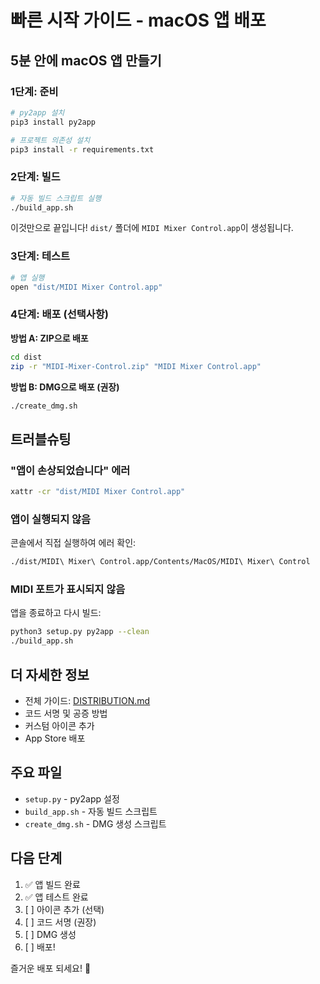 # 빠른 시작 가이드 - macOS 앱 배포

## 5분 안에 macOS 앱 만들기

### 1단계: 준비

```bash
# py2app 설치
pip3 install py2app

# 프로젝트 의존성 설치
pip3 install -r requirements.txt
```

### 2단계: 빌드

```bash
# 자동 빌드 스크립트 실행
./build_app.sh
```

이것만으로 끝입니다! `dist/` 폴더에 `MIDI Mixer Control.app`이 생성됩니다.

### 3단계: 테스트

```bash
# 앱 실행
open "dist/MIDI Mixer Control.app"
```

### 4단계: 배포 (선택사항)

**방법 A: ZIP으로 배포**
```bash
cd dist
zip -r "MIDI-Mixer-Control.zip" "MIDI Mixer Control.app"
```

**방법 B: DMG으로 배포 (권장)**
```bash
./create_dmg.sh
```

## 트러블슈팅

### "앱이 손상되었습니다" 에러

```bash
xattr -cr "dist/MIDI Mixer Control.app"
```

### 앱이 실행되지 않음

콘솔에서 직접 실행하여 에러 확인:
```bash
./dist/MIDI\ Mixer\ Control.app/Contents/MacOS/MIDI\ Mixer\ Control
```

### MIDI 포트가 표시되지 않음

앱을 종료하고 다시 빌드:
```bash
python3 setup.py py2app --clean
./build_app.sh
```

## 더 자세한 정보

- 전체 가이드: [DISTRIBUTION.md](DISTRIBUTION.md)
- 코드 서명 및 공증 방법
- 커스텀 아이콘 추가
- App Store 배포

## 주요 파일

- `setup.py` - py2app 설정
- `build_app.sh` - 자동 빌드 스크립트
- `create_dmg.sh` - DMG 생성 스크립트

## 다음 단계

1. ✅ 앱 빌드 완료
2. ✅ 앱 테스트 완료
3. [ ] 아이콘 추가 (선택)
4. [ ] 코드 서명 (권장)
5. [ ] DMG 생성
6. [ ] 배포!

즐거운 배포 되세요! 🚀

